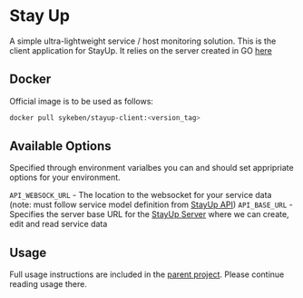 # Stay Up

A simple ultra-lightweight service / host monitoring solution. This is the client application for StayUp. It relies on the server created in GO [here](https://github.com/SystemFiles/stay-up)

## Docker

Official image is to be used as follows:

```bash
docker pull sykeben/stayup-client:<version_tag>
```

## Available Options

Specified through environment varialbes you can and should set appripriate options for your environment.

`API_WEBSOCK_URL` - The location to the websocket for your service data (note: must follow service model definition from [StayUp API](https://github.com/SystemFiles/stay-up))
`API_BASE_URL` - Specifies the server base URL for the [StayUp Server](https://github.com/SystemFiles/stay-up) where we can create, edit and read service data

## Usage

Full usage instructions are included in the [parent project](https://github.com/SystemFiles/stay-up). Please continue reading usage there.
